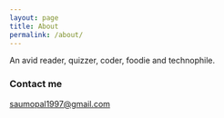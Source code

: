```yaml
---
layout: page
title: About
permalink: /about/
---
```


An avid reader, quizzer, coder, foodie and technophile.

### Contact me

[saumopal1997@gmail.com](mailto:saumopal1997@gmail.com)
